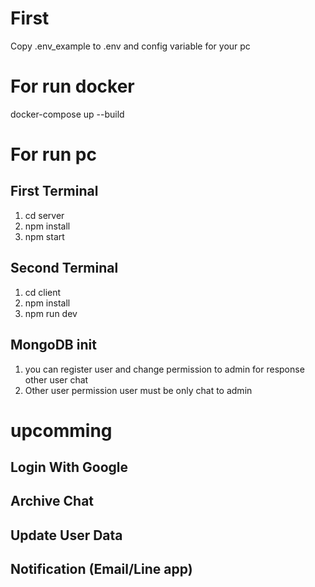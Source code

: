 # First 
Copy .env_example to .env and config variable for your pc

# For run docker
docker-compose up --build

# For run pc

## First Terminal
1. cd server
2. npm install
3. npm start

## Second Terminal
1. cd client
2. npm install
3. npm run dev

## MongoDB init 
1. you can register user and change permission to admin for response other user chat
2. Other user permission user must be only chat to admin

# upcomming

## Login With Google
## Archive Chat
## Update User Data
## Notification (Email/Line app)